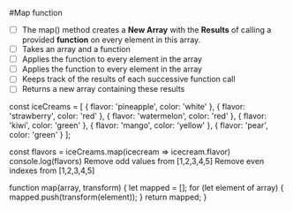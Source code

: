#Map function
- [ ] The map() method creates a **New Array** with the **Results** of calling a provided **function** on every element in this array.
- [ ] Takes an array and a function
- [ ] Applies the function to every element in the array
- [ ] Applies the function to every element in the array
- [ ] Keeps track of the results of each successive function call
- [ ] Returns a new array containing these results

const iceCreams = [
  { flavor: 'pineapple', color: 'white' },
  { flavor: 'strawberry', color: 'red' },
  { flavor: 'watermelon', color: 'red' },
  { flavor: 'kiwi', color: 'green' },
  { flavor: 'mango', color: 'yellow' },
  { flavor: 'pear', color: 'green' }
];

const flavors = iceCreams.map(icecream => icecream.flavor)
console.log(flavors)
Remove odd values from [1,2,3,4,5]
Remove even indexes from [1,2,3,4,5]

function map(array, transform) {
  let mapped = [];
  for (let element of array) {
    mapped.push(transform(element));
  }
  return mapped;
}